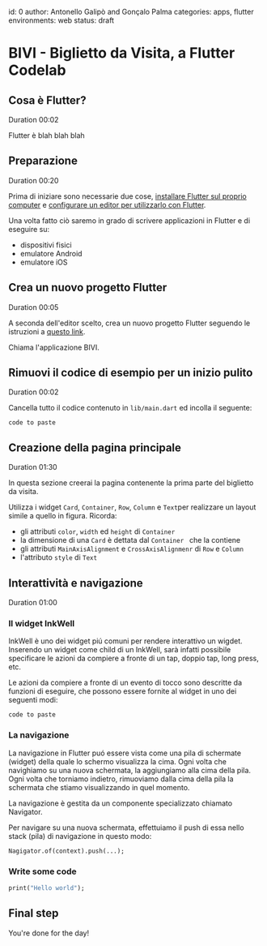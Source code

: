 id: 0
author: Antonello Galipò and Gonçalo Palma
categories: apps, flutter
environments: web
status: draft

# BIVI - Biglietto da Visita, a Flutter Codelab

## Cosa è Flutter?
Duration 00:02

Flutter è blah blah blah

## Preparazione
Duration 00:20

Prima di iniziare sono necessarie due cose, [installare Flutter sul proprio computer](https://flutter.dev/docs/get-started/install) e [configurare un editor per utilizzarlo con Flutter](https://flutter.dev/docs/get-started/editor).

Una volta fatto ciò saremo in grado di scrivere applicazioni in Flutter e di eseguire su:
* dispositivi fisici 
* emulatore Android
* emulatore iOS

## Crea un nuovo progetto Flutter
Duration 00:05

A seconda dell'editor scelto, crea un nuovo progetto Flutter seguendo le istruzioni a [questo link](https://flutter.dev/docs/get-started/test-drive).

Chiama l'applicazione BIVI.

## Rimuovi il codice di esempio per un inizio pulito
Duration 00:02

Cancella tutto il codice contenuto in `lib/main.dart` ed incolla il seguente:

```
code to paste
```

## Creazione della pagina principale
Duration 01:30

In questa sezione creerai la pagina contenente la prima parte del biglietto da visita.

Utilizza i widget `Card`, `Container`, `Row`, `Column` e `Text`per realizzare un layout simile a quello in figura.
Ricorda:
- gli attributi `color`, `width` ed `height` di `Container`
- la dimensione di una `Card` è dettata dal `Container ` che la contiene
- gli attributi `MainAxisAlignment` e `CrossAxisAlignmenr` di `Row` e `Column`
- l'attributo `style` di `Text`

## Interattività e navigazione
Duration 01:00

### Il widget InkWell
InkWell è uno dei widget piú comuni per rendere interattivo un wigdet. 
Inserendo un widget come child di un InkWell, sarà infatti possibile specificare le azioni da compiere a fronte di un tap, doppio tap, long press, etc.

Le azioni da compiere a fronte di un evento di tocco sono descritte da funzioni di eseguire, che possono essere fornite al widget in uno dei seguenti modi:

```
code to paste
```

### La navigazione
La navigazione in Flutter puó essere vista come una pila di schermate (widget) della quale lo schermo visualizza la cima.
Ogni volta che navighiamo su una nuova schermata, la aggiungiamo alla cima della pila. Ogni volta che torniamo indietro, rimuoviamo dalla cima della pila la schermata che stiamo visualizzando in quel momento.

La navigazione è gestita da un componente specializzato chiamato Navigator.

Per navigare su una nuova schermata, effettuiamo il push di essa nello stack (pila) di navigazione in questo modo:

```
Nagigator.of(context).push(...);
```





### Write some code
``` dart
print("Hello world");
```

## Final step
You're done for the day!
